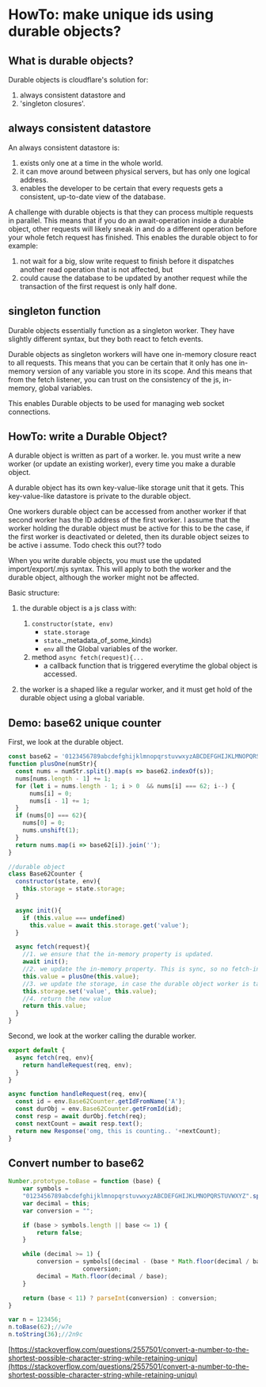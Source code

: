 #  HowTo: make unique ids using durable objects? 

## What is durable objects?

Durable objects is cloudflare's solution for:
1. always consistent datastore and
2. 'singleton closures'.

## always consistent datastore

An always consistent datastore is:
1. exists only one at a time in the whole world.
2. it can move around between physical servers, but has only one logical address.
3. enables the developer to be certain that every requests gets a consistent, up-to-date view of the database.

A challenge with durable objects is that they can process multiple requests in parallel. This means that if you do an await-operation inside a durable object, other requests will likely sneak in and do a different operation before your whole fetch request has finished. This enables the durable object to for example:
 1. not wait for a big, slow write request to finish before it dispatches another read operation that is not affected, but
 2. could cause the database to be updated by another request while the transaction of the first request is only half done. 
 
## singleton function

Durable objects essentially function as a singleton worker. They have slightly different syntax, but they both react to fetch events.

Durable objects as singleton workers will have one in-memory closure react to all requests. This means that you can be certain that it only has one in-memory version of any variable you store in its scope. And this means that from the fetch listener, you can trust on the consistency of the js, in-memory, global variables.

This enables Durable objects to be used for managing web socket connections. 

## HowTo: write a Durable Object?

A durable object is written as part of a worker. Ie. you must write a new worker (or update an existing worker), every time you make a durable object.

A durable object has its own key-value-like storage unit that it gets. This key-value-like datastore is private to the durable object.

One workers durable object can be accessed from another worker if that second worker has the ID address of the first worker.  I assume that the worker holding the durable object must be active for this to be the case, if the first worker is deactivated or deleted, then its durable object seizes to be active i assume. Todo check this out?? todo 

When you write durable objects, you must use the updated import/export/.mjs syntax. This will apply to both the worker and the durable object, although the worker might not be affected.

Basic structure:
1. the durable object is a js class with:
   1. `constructor(state, env)`
      * `state.storage`
      * `state`._metadata_of_some_kinds)
      * `env` all the Global variables of the worker.
   2. method `async fetch(request){...`
      * a callback function that is triggered everytime the global object is accessed.
      
2. the worker is a shaped like a regular worker, and it must get hold of the durable object using a global variable.

## Demo: base62 unique counter

First, we look at the durable object.

```javascript
const base62 = '0123456789abcdefghijklmnopqrstuvwxyzABCDEFGHIJKLMNOPQRSTUVWXYZ'.split('');
function plusOne(numStr){
  const nums = numStr.split().map(s => base62.indexOf(s));
  nums[nums.length - 1] += 1;
  for (let i = nums.length - 1; i > 0  && nums[i] === 62; i--) {
      nums[i] = 0;
      nums[i - 1] += 1;
  }
  if (nums[0] === 62){
    nums[0] = 0;
    nums.unshift(1);
  }
  return nums.map(i => base62[i]).join('');
}

//durable object
class Base62Counter {
  constructor(state, env){
    this.storage = state.storage;
  }

  async init(){
    if (this.value === undefined)
      this.value = await this.storage.get('value');
  }

  async fetch(request){
    //1. we ensure that the in-memory property is updated.
    await init();
    //2. we update the in-memory property. This is sync, so no fetch-interwoven-async-differences
    this.value = plusOne(this.value);
    //3. we update the storage, in case the durable object worker is taken down. 
    this.storage.set('value', this.value);
    //4. return the new value
    return this.value;          
  }
}
```  

Second, we look at the worker calling the durable worker.

```javascript
export default {
  async fetch(req, env){
    return handleRequest(req, env);
  }
}

async function handleRequest(req, env){
  const id = env.Base62Counter.getIdFromName('A');
  const durObj = env.Base62Counter.getFromId(id);
  const resp = await durObj.fetch(req);
  const nextCount = await resp.text();
  return new Response('omg, this is counting.. '+nextCount);
}
```

## Convert number to base62

```javascript
Number.prototype.toBase = function (base) {
    var symbols = 
    "0123456789abcdefghijklmnopqrstuvwxyzABCDEFGHIJKLMNOPQRSTUVWXYZ".split("");
    var decimal = this;
    var conversion = "";

    if (base > symbols.length || base <= 1) {
        return false;
    }

    while (decimal >= 1) {
        conversion = symbols[(decimal - (base * Math.floor(decimal / base)))] + 
                     conversion;
        decimal = Math.floor(decimal / base);
    }

    return (base < 11) ? parseInt(conversion) : conversion;
}

var n = 123456;
n.toBase(62);//w7e              
n.toString(36);//2n9c
```
[https://stackoverflow.com/questions/2557501/convert-a-number-to-the-shortest-possible-character-string-while-retaining-uniqu](https://stackoverflow.com/questions/2557501/convert-a-number-to-the-shortest-possible-character-string-while-retaining-uniqu)